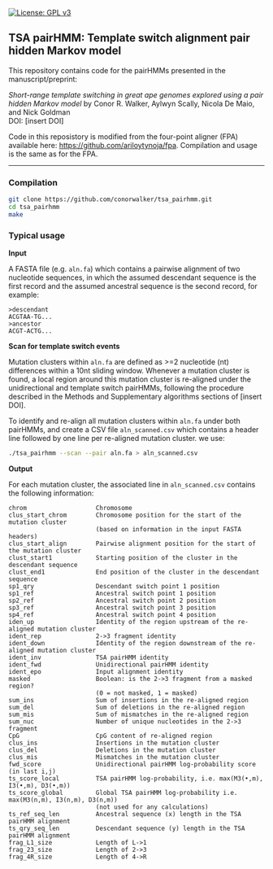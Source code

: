 [![License: GPL v3](https://img.shields.io/badge/License-GPLv3-blue.svg)](https://www.gnu.org/licenses/gpl-3.0)

## TSA pairHMM: Template switch alignment pair hidden Markov model


This repository contains code for the pairHMMs presented in the manuscript/preprint:

_Short-range template switching in great ape genomes explored using a pair hidden Markov model_
by Conor R. Walker, Aylwyn Scally, Nicola De Maio, and Nick Goldman <br/>
DOI: [insert DOI]

Code in this reposistory is modified from the four-point aligner (FPA) available here: https://github.com/ariloytynoja/fpa. Compilation and
usage is the same as for the FPA.

---

### Compilation

```sh
git clone https://github.com/conorwalker/tsa_pairhmm.git
cd tsa_pairhmm
make
```

### Typical usage

**Input**

A FASTA file (e.g. `aln.fa`) which contains a pairwise alignment of two nucleotide sequences, in which the
assumed descendant sequence is the first record and the assumed ancestral sequence is the second record, for example:

```
>descendant
ACGTAA-TG...
>ancestor
ACGT-ACTG...
```

**Scan for template switch events**

Mutation clusters within `aln.fa` are defined as >=2 nucleotide (nt) differences within a 10nt sliding window.
Whenever a mutation cluster is found, a local region around this mutation cluster is re-aligned under the
unidirectional and template switch pairHMMs, following the procedure described in the Methods and Supplementary
algorithms sections of [insert DOI]. 

To identify and re-align all mutation clusters within `aln.fa` under both pairHMMs, and create a CSV file `aln_scanned.csv` which contains a header line followed by one line per re-aligned mutation cluster. we use:

```sh
./tsa_pairhmm --scan --pair aln.fa > aln_scanned.csv
```

**Output**

For each mutation cluster, the associated line in `aln_scanned.csv` contains the following information:

```
chrom                   Chromosome
clus_start_chrom        Chromosome position for the start of the mutation cluster
                        (based on information in the input FASTA headers)
clus_start_align        Pairwise alignment position for the start of the mutation cluster
clust_start1            Starting position of the cluster in the descendant sequence
clust_end1              End position of the cluster in the descendant sequence
sp1_qry                 Descendant switch point 1 position
sp1_ref                 Ancestral switch point 1 position
sp2_ref                 Ancestral switch point 2 position
sp3_ref                 Ancestral switch point 3 position
sp4_ref                 Ancestral switch point 4 position
iden_up                 Identity of the region upstream of the re-aligned mutation cluster
ident_rep               2->3 fragment identity
ident_down              Identity of the region downstream of the re-aligned mutation cluster
ident_inv               TSA pairHMM identity
ident_fwd               Unidirectional pairHMM identity
ident_epo               Input alignment identity
masked                  Boolean: is the 2->3 fragment from a masked region?
                        (0 = not masked, 1 = masked)
sum_ins                 Sum of insertions in the re-aligned region
sum_del                 Sum of deletions in the re-aligned region
sum_mis                 Sum of mismatches in the re-aligned region
sum_nuc                 Number of unique nucleotides in the 2->3 fragment
CpG                     CpG content of re-aligned region
clus_ins                Insertions in the mutation cluster
clus_del                Deletions in the mutation cluster
clus_mis                Mismatches in the mutation cluster
fwd_score               Unidirectional pairHMM log-probability score (in last i,j)
ts_score_local          TSA pairHMM log-probability, i.e. max(M3(•,m), I3(•,m), D3(•,m)) 
ts_score_global         Global TSA pairHMM log-probability i.e. max(M3(n,m), I3(n,m), D3(n,m))
                        (not used for any calculations)
ts_ref_seq_len          Ancestral sequence (x) length in the TSA pairHMM alignment
ts_qry_seq_len          Descendant sequence (y) length in the TSA pairHMM alignment
frag_L1_size            Length of L->1
frag_23_size            Length of 2->3
frag_4R_size            Length of 4->R
```
